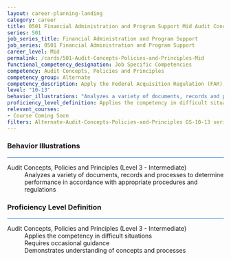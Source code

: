 ```yaml
---
layout: career-planning-landing
category: career
title: 0501 Financial Administration and Program Support Mid Audit Concepts, Policies and Principles
series: 501
job_series_title: Financial Administration and Program Support
job_series: 0501 Financial Administration and Program Support
career_level: Mid
permalink: /cards/501-Audit-Concepts-Policies-and-Principles-Mid
functional_competency_designation: Job Specific Competencies
competency: Audit Concepts, Policies and Principles
competency_group: Alternate
competency_description: Apply the Federal Acquisition Regulation (FAR), Generally Accepted Government Auditing Standards (GAGAS), Generally Accepted Auditing Standards (GAAS), fiscal law, internal controls, policies, regulations, principles, standards and procedures governing audit activities
level: "10-13"
behavior_illustrations: "Analyzes a variety of documents, records and processes to determine performance in accordance with appropriate procedures and regulations"
proficiency_level_definition: Applies the competency in difficult situations ? Requires occasional guidance ? Demonstrates understanding of concepts and processes
relevant_courses: 
- Course Coming Soon
filters: Alternate-Audit-Concepts-Policies-and-Principles GS-10-13 series-0501
---
```


<div class="desktop:grid-col-6 margin-y-3">
  <div class="border-top-2 bg-white padding-3 shadow-5 height-full members-hover border-1px button-border border-top-blue radius-lg card-text-color">
    <h3>Behavior Illustrations</h3>
    <hr style="background-color: #1b74e0 !important;"/>
    <dl class="text-base card-content-color"><dt>Audit Concepts, Policies and Principles (Level 3 - Intermediate)</dt><dd>Analyzes a variety of documents, records and processes to determine performance in accordance with appropriate procedures and regulations</dd></dl>
  </div>
</div>
<div class="desktop:grid-col-6 margin-y-3">
  <div class="border-top-2 bg-white padding-3 shadow-5 height-full members-hover border-1px button-border border-top-blue radius-lg card-text-color">
    <h3>Proficiency Level Definition</h3>
     <hr style="background-color: #1b74e0 !important;"/>
    <dl class="text-base card-content-color"><dt>Audit Concepts, Policies and Principles (Level 3 - Intermediate)</dt><dd>Applies the competency in difficult situations </dd><dd> Requires occasional guidance </dd><dd> Demonstrates understanding of concepts and processes</dd></dl>
  </div>
</div>